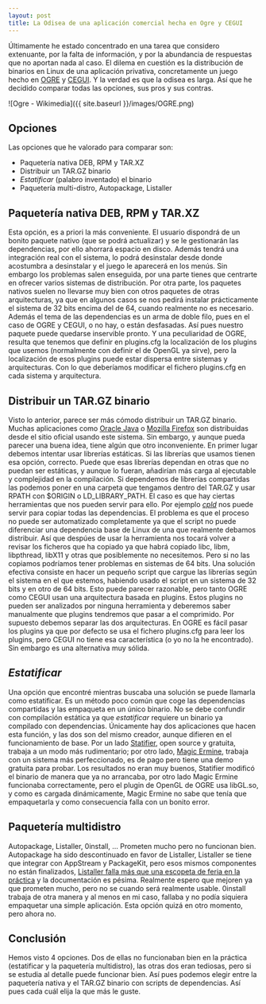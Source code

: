 ```yaml
---
layout: post
title: La Odisea de una aplicación comercial hecha en Ogre y CEGUI
---
```


Últimamente he estado concentrado en una tarea que considero extenuante, por la falta de información, y por la abundancia de respuestas que no aportan nada al caso. El dilema en cuestión es la distribución de binarios en Linux de una aplicación privativa, concretamente un juego hecho en [OGRE](http://ogre3d.org) y [CEGUI](http://cegui.org.uk). Y la verdad es que la odisea es larga. Así que he decidido comparar todas las opciones, sus pros y sus contras.

![Ogre - Wikimedia]({{ site.baseurl }}/images/OGRE.png)

## Opciones

Las opciones que he valorado para comparar son:

 * Paquetería nativa DEB, RPM y TAR.XZ
 * Distribuir un TAR.GZ binario
 * *Estatificar* (palabro inventado) el binario
 * Paquetería multi-distro, Autopackage, Listaller

## Paquetería nativa DEB, RPM y TAR.XZ

Esta opción, es a priori la más conveniente. El usuario dispondrá de un bonito paquete nativo (que se podrá actualizar) y se le gestionarán las dependencias, por ello ahorrará espacio en disco. Además tendrá una integración real con el sistema, lo podrá desinstalar desde donde acostumbra a desinstalar y el juego le aparecerá en los menús. Sin embargo los problemas salen enseguida, por una parte tienes que centrarte en ofrecer varios sistemas de distribución. Por otra parte, los paquetes nativos suelen no llevarse muy bien con otros paquetes de otras arquitecturas, ya que en algunos casos se nos pedirá instalar prácticamente el sistema de 32 bits encima del de 64, cuando realmente no es necesario. Además el tema de las dependencias es un arma de doble filo, pues en el caso de OGRE y CEGUI, o no hay, o están desfasadas. Así pues nuestro paquete puede quedarse inservible pronto. Y una peculiaridad de OGRE, resulta que tenemos que definir en plugins.cfg la localización de los plugins que usemos (normalmente con definir el de OpenGL ya sirve), pero la localización de esos plugins puede estar dispersa entre sistemas y arquitecturas. Con lo que deberíamos modificar el fichero plugins.cfg en cada sistema y arquitectura.

## Distribuir un TAR.GZ binario

Visto lo anterior, parece ser más cómodo distribuir un TAR.GZ binario. Muchas aplicaciones como [Oracle Java](http://java.com) o [Mozilla Firefox](http://getfirefox.com) son distribuidas desde el sitio oficial usando este sistema. Sin embargo, y aunque pueda parecer una buena idea, tiene algún que otro inconveniente. En primer lugar debemos intentar usar librerías estáticas. Si las librerías que usamos tienen esa opción, correcto. Puede que esas librerías dependan en otras que no puedan ser estáticas, y aunque lo fueran, añadirían más carga al ejecutable y complejidad en la compilación. Si dependemos de librerías compartidas las podemos poner en una carpeta que tengamos dentro del TAR.GZ y usar RPATH con $ORIGIN o LD\_LIBRARY\_PATH. El caso es que hay ciertas herramientas que nos pueden servir para ello. Por ejemplo [_cpld_](http://codevarium.gameka.com.br/deploying-cc-linux-applications-supporting-both-32-bit-and-64-bit/) nos puede servir para copiar todas las dependencias. El problema es que el proceso no puede ser automatizado completamente ya que el script no puede diferenciar una dependencia base de Linux de una que realmente debamos distribuir. Así que despúes de usar la herramienta nos tocará volver a revisar los ficheros que ha copiado ya que habrá copiado libc, libm, libpthread, libX11 y otras que posiblemente no necesitemos. Pero si no las copiamos podríamos tener problemas en sistemas de 64 bits. Una solución efectiva consiste en hacer un pequeño script que cargue las librerías según el sistema en el que estemos, habiendo usado el script en un sistema de 32 bits y en otro de 64 bits. Esto puede parecer razonable, pero tanto OGRE como CEGUI usan una arquitectura basada en plugins. Estos plugins no pueden ser analizados por ninguna herramienta y deberemos saber manualmente que plugins tendremos que pasar a  el comprimido. Por supuesto debemos separar las dos arquitecturas. En OGRE es fácil pasar los plugins ya que por defecto se usa el fichero plugins.cfg para leer los plugins, pero CEGUI no tiene esa característica (o yo no la he encontrado). Sin embargo es una alternativa muy sólida.

## _Estatificar_

Una opción que encontré mientras buscaba una solución se puede llamarla como estatificar. Es un método poco común que coge las dependencias compartidas y las empaqueta en un único binario. No se debe confundir con compilación estática ya que _estatificar_ requiere un binario ya compilado con dependencias. Únicamente hay dos aplicaciones que hacen esta función, y las dos son del mismo creador, aunque difieren en el funcionamiento de base. Por un lado [Statifier](http://statifier.sourceforge.net/), open source y gratuita, trabaja a un modo más rudimentario; por otro lado, [Magic Ermine](http://www.magicermine.com), trabaja con un sistema más perfeccionado, es de pago pero tiene una demo gratuita para probar. Los resultados no eran muy buenos, Statifier modificó el binario de manera que ya no arrancaba, por otro lado Magic Ermine funcionaba correctamente, pero el plugin de OpenGL de OGRE usa libGL.so, y como es cargada dinámicamente, Magic Ermine no sabe que tenía que empaquetarla y como consecuencia falla con un bonito error.

## Paquetería multidistro

Autopackage, Listaller, 0install, ... Prometen mucho pero no funcionan bien. Autopackage ha sido descontinuado en favor de Listaller, Listaller se tiene que integrar con AppStream y PackageKit, pero esos mismos componentes no están finalizados, [Listaller falla más que una escopeta de feria en la práctica](https://bugs.launchpad.net/listaller/+bug/1361686) y la documentación es pésima. Realmente espero que mejoren ya que prometen mucho, pero no se cuando será realmente usable. 0install trabaja de otra manera y al menos en mi caso, fallaba y no podía siquiera empaquetar una simple aplicación. Esta opción quizá en otro momento, pero ahora no.

## Conclusión

Hemos visto 4 opciones. Dos de ellas no funcionaban bien en la práctica (estatificar y la paquetería multidistro), las otras dos eran tediosas, pero si se estudia al detalle puede funcionar bien. Así pues podemos elegir entre la paquetería nativa y el TAR.GZ binario con scripts de dependencias. Así pues cada cuál elija la que más le guste.
